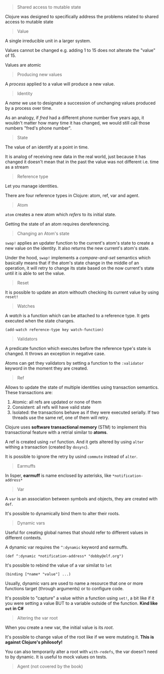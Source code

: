> Shared access to mutable state

Clojure was designed to specifically address the problems related to shared access to mutable state

> Value

A single irreducible unit in a larger system.

Values cannot be changed e.g. adding 1 to 15 does not alterate the "value" of 15.

Values are atomic

> Producing new values

A *process* applied to a value will produce a new value.

> Identity

A *name* we use to designate a succession of unchanging values produced by a process over time.

As an analogy, if _fred_ had a different phone number five years ago, it wouldn't matter how many time it has changed, we would still call those numbers "fred's phone number".

> State

The value of an identify at a point in time.

It is analog of receiving new data in the real world, just because it has changed it doesn't mean that in the past the value was not different i.e. time as a stream

> Reference type

Let you manage identities.

There are four reference types in Clojure: atom, ref, var and agent.

> Atom

`atom` creates a new atom which *refers* to its initial state.

Getting the state of an atom requires dereferencing.

> Changing an Atom's state

`swap!` applies an updater function to the current's atom's state to create a new value on the identity. It also returns the new current's atom's state.

Under the hood, `swap!` implements a *compare-and-set* semantics which basically means that if the atom's state change in the middle of an operation, it will retry to change its state based on the now current's state until it is able to set the value.

> Reset

It is possible to update an atom withouth checking its current value by using `reset!`

> Watches

A *watch* is a function which can be attached to a reference type. It gets executed when the state changes.

`(add-watch reference-type key watch-function)`

> Validators

A predicate function which executes before the reference type's state is changed. It throws an exception in negative case.

Atoms can get they validators by setting a function to the `:validator` keyword in the moment they are created.

> Ref

Allows to update the state of multiple identities using transaction semantics. These transactions are:

1. Atomic: all refs are updated or none of them
2. Consistent: all refs will have valid state
3. Isolated: the transactions behave as if they were executed serially. If two threads use the same ref, one of them will retry.

Clojure uses __software transactional memory__ (STM) to implement this transactional feature with a retrial similar to **atoms**.

A ref is created using `ref` function. And it gets altered by using `alter` withing a transaction (created by `dosync`).

It is possible to ignore the retry by usind `commute` instead of `alter`.

> Earmuffs

In lisper, __earmuff__ is name enclosed by asterisks, like `*notification-address*`

> Var

A `var` is an association between symbols and objects, they are created with `def`.

It's possible to dynamically bind them to alter their roots.

> Dynamic vars

Useful for creating global names that should refer to different values in different contexts.

A dynamic var requires the `^:dynamic` keyword and earmuffs.

`(def ^:dynamic *notification-address* "dobby@elf.org")`

It's possible to rebind the value of a var similat to `let`

`(binding [*name* "value"] ...)`

Usually, dynamic vars are used to name a resource that one or more functions target (through arguments) or to configure code.

It's possible to "capture" a value within a function using `set!`, a bit like if it you were setting a value BUT to a variable outside of the function. **Kind like `out` in C#**

> Altering the var root

When you create a new var, the initial value is its *root*.

It's possible to change value of the root like if we were mutating it. **This is against Clojure's philosofy!**

You can also temporarily alter a root with `with-redefs`, the var doesn't need to by dynamic. It is useful to mock values on tests.

> Agent (not covered by the book)